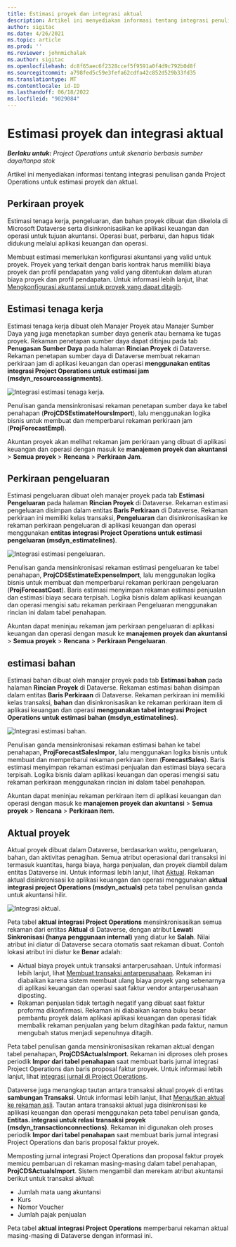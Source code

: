 ```yaml
---
title: Estimasi proyek dan integrasi aktual
description: Artikel ini menyediakan informasi tentang integrasi penulisan ganda Project Operations untuk estimasi proyek dan aktual.
author: sigitac
ms.date: 4/26/2021
ms.topic: article
ms.prod: ''
ms.reviewer: johnmichalak
ms.author: sigitac
ms.openlocfilehash: dc8f65aec6f2328ccef5f9591a0f4d9c792b0d8f
ms.sourcegitcommit: a798fed5c59e3fefa62cdfa42c852d529b33fd35
ms.translationtype: MT
ms.contentlocale: id-ID
ms.lasthandoff: 06/18/2022
ms.locfileid: "9029084"
---
```

# <a name="project-estimates-and-actuals-integration"></a>Estimasi proyek dan integrasi aktual

_**Berlaku untuk:** Project Operations untuk skenario berbasis sumber daya/tanpa stok_

Artikel ini menyediakan informasi tentang integrasi penulisan ganda Project Operations untuk estimasi proyek dan aktual.

## <a name="project-estimates"></a>Perkiraan proyek

Estimasi tenaga kerja, pengeluaran, dan bahan proyek dibuat dan dikelola di Microsoft Dataverse serta disinkronisasikan ke aplikasi keuangan dan operasi untuk tujuan akuntansi. Operasi buat, perbarui, dan hapus tidak didukung melalui aplikasi keuangan dan operasi.

Membuat estimasi memerlukan konfigurasi akuntansi yang valid untuk proyek. Proyek yang terkait dengan baris kontrak harus memiliki biaya proyek dan profil pendapatan yang valid yang ditentukan dalam aturan biaya proyek dan profil pendapatan. Untuk informasi lebih lanjut, lihat [Mengkonfigurasi akuntansi untuk proyek yang dapat ditagih](../project-accounting/configure-accounting-billable-projects.md#configure-project-cost-and-revenue-profile-rules).

## <a name="labor-estimates"></a>Estimasi tenaga kerja

Estimasi tenaga kerja dibuat oleh Manajer Proyek atau Manajer Sumber Daya yang juga menetapkan sumber daya generik atau bernama ke tugas proyek. Rekaman penetapan sumber daya dapat ditinjau pada tab **Penugasan Sumber Daya** pada halaman **Rincian Proyek** di Dataverse. Rekaman penetapan sumber daya di Dataverse membuat rekaman perkiraan jam di aplikasi keuangan dan operasi **menggunakan entitas integrasi Project Operations untuk estimasi jam (msdyn\_resourceassignments)**.

   ![Integrasi estimasi tenaga kerja.](./Media/DW4LaborEstimates.png)

Penulisan ganda mensinkronisasi rekaman penetapan sumber daya ke tabel penahapan (**ProjCDSEstimateHoursImport**), lalu menggunakan logika bisnis untuk membuat dan memperbarui rekaman perkiraan jam (**ProjForecastEmpl**).

Akuntan proyek akan melihat rekaman jam perkiraan yang dibuat di aplikasi keuangan dan operasi dengan masuk ke **manajemen proyek dan akuntansi** > **Semua proyek** > **Rencana** > **Perkiraan Jam**.

## <a name="expense-estimates"></a>Perkiraan pengeluaran

Estimasi pengeluaran dibuat oleh manajer proyek pada tab **Estimasi Pengeluaran** pada halaman **Rincian Proyek** di Dataverse. Rekaman estimasi pengeluaran disimpan dalam entitas **Baris Perkiraan** di Dataverse. Rekaman perkiraan ini memiliki kelas transaksi, **Pengeluaran** dan disinkronisasikan ke rekaman perkiraan pengeluaran di aplikasi keuangan dan operasi menggunakan **entitas integrasi Project Operations untuk estimasi pengeluaran (msdyn\_estimatelines)**.

   ![Integrasi estimasi pengeluaran.](./Media/DW4ExpenseEstimates.png)

Penulisan ganda mensinkronisasi rekaman estimasi pengeluaran ke tabel penahapan, **ProjCDSEstimateExpenseImport**, lalu menggunakan logika bisnis untuk membuat dan memperbarui rekaman perkiraan pengeluaran (**ProjForecastCost**). Baris estimasi menyimpan rekaman estimasi penjualan dan estimasi biaya secara terpisah. Logika bisnis dalam aplikasi keuangan dan operasi mengisi satu rekaman perkiraan Pengeluaran menggunakan rincian ini dalam tabel penahapan.

Akuntan dapat meninjau rekaman jam perkiraan pengeluaran di aplikasi keuangan dan operasi dengan masuk ke **manajemen proyek dan akuntansi** > **Semua proyek** > **Rencana** > **Perkiraan Pengeluaran**.

## <a name="material-estimates"></a>estimasi bahan

Estimasi bahan dibuat oleh manajer proyek pada tab **Estimasi bahan** pada halaman **Rincian Proyek** di Dataverse. Rekaman estimasi bahan disimpan dalam entitas **Baris Perkiraan** di Dataverse. Rekaman perkiraan ini memiliki kelas transaksi, **bahan** dan disinkronisasikan ke rekaman perkiraan item di aplikasi keuangan dan operasi **menggunakan tabel integrasi Project Operations untuk estimasi bahan (msdyn\_estimatelines)**.

   ![Integrasi estimasi bahan.](./Media/DW4MaterialEstimates.png)

Penulisan ganda mensinkronisasi rekaman estimasi bahan ke tabel penahapan, **ProjForecastSalesImpor**, lalu menggunakan logika bisnis untuk membuat dan memperbarui rekaman perkiraan item (**ForecastSales**). Baris estimasi menyimpan rekaman estimasi penjualan dan estimasi biaya secara terpisah. Logika bisnis dalam aplikasi keuangan dan operasi mengisi satu rekaman perkiraan menggunakan rincian ini dalam tabel penahapan.

Akuntan dapat meninjau rekaman perkiraan item di aplikasi keuangan dan operasi dengan masuk ke **manajemen proyek dan akuntansi** > **Semua proyek** > **Rencana** > **Perkiraan item**.

## <a name="project-actuals"></a>Aktual proyek

Aktual proyek dibuat dalam Dataverse, berdasarkan waktu, pengeluaran, bahan, dan aktivitas penagihan. Semua atribut operasional dari transaksi ini termasuk kuantitas, harga biaya, harga penjualan, dan proyek diambil dalam entitas Dataverse ini. Untuk informasi lebih lanjut, lihat [Aktual](../actuals/actuals-overview.md). Rekaman aktual disinkronisasi ke aplikasi keuangan dan operasi menggunakan **aktual integrasi project Operations (msdyn\_actuals)** peta tabel penulisan ganda untuk akuntansi hilir.

   ![Integrasi aktual.](./Media/DW4Actuals.png)

Peta tabel **aktual integrasi Project Operations** mensinkronisasikan semua rekaman dari entitas **Aktual** di Dataverse, dengan atribut **Lewati Sinkronisasi (hanya penggunaan internal)** yang diatur ke **Salah**. Nilai atribut ini diatur di Dataverse secara otomatis saat rekaman dibuat. Contoh lokasi atribut ini diatur ke **Benar** adalah:

  - Aktual biaya proyek untuk transaksi antarperusahaan. Untuk informasi lebih lanjut, lihat [Membuat transaksi antarperusahaan](../project-accounting/create-intercompany-transactions.md). Rekaman ini diabaikan karena sistem membuat ulang biaya proyek yang sebenarnya di aplikasi keuangan dan operasi saat faktur vendor antarperusahaan diposting.
  - Rekaman penjualan tidak tertagih negatif yang dibuat saat faktur proforma dikonfirmasi. Rekaman ini diabaikan karena buku besar pembantu proyek dalam aplikasi aplikasi keuangan dan operasi tidak membalik rekaman penjualan yang belum ditagihkan pada faktur, namun mengubah status menjadi sepenuhnya ditagih.

Peta tabel penulisan ganda mensinkronisasikan rekaman aktual dengan tabel penahapan, **ProjCDSActualsImport**. Rekaman ini diproses oleh proses periodik **Impor dari tabel penahapan** saat membuat baris jurnal integrasi Project Operations dan baris proposal faktur proyek. Untuk informasi lebih lanjut, lihat [integrasi jurnal di Project Operations](../project-accounting/project-operations-integration-journal.md).

Dataverse juga menangkap tautan antara transaksi aktual proyek di entitas **sambungan Transaksi**. Untuk informasi lebih lanjut, lihat [Menautkan aktual ke rekaman asli](../actuals/linkingactuals.md). Tautan antara transaksi aktual juga disinkronisasi ke aplikasi keuangan dan operasi menggunakan peta tabel penulisan ganda, **Entitas. integrasi untuk relasi transaksi proyek (msdyn\_transactionconnections)**. Rekaman ini digunakan oleh proses periodik **Impor dari tabel penahapan** saat membuat baris jurnal integrasi Project Operations dan baris proposal faktur proyek.

Memposting jurnal integrasi Project Operations dan proposal faktur proyek memicu pembaruan di rekaman masing-masing dalam tabel penahapan, **ProjCDSActualsImport**. Sistem mengambil dan merekam atribut akuntansi berikut untuk transaksi aktual:

- Jumlah mata uang akuntansi
- Kurs
- Nomor Voucher
- Jumlah pajak penjualan

Peta tabel **aktual integrasi Project Operations** memperbarui rekaman aktual masing-masing di Dataverse dengan informasi ini.
